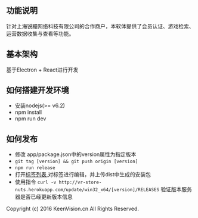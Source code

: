 ## 功能说明
  针对上海锐瞳网络科技有限公司的合作商户，本软体提供了会员认证、游戏检索、运营数据收集与查看等功能。

## 基本架构
  基于Electron + React进行开发

## 如何搭建开发环境
  - 安装nodejs(>= v6.2)
  - npm install
  - npm run dev

## 如何发布
  - 修改 app/package.json中的version属性为指定版本
  - `git tag [version] && git push origin [version] `
  - `npm run release`
  - 打开[标签列表](https://github.com/wanyine/vr-store-frontend/tags),对标签进行编辑，并上传dist中生成的安装包
  - 使用指令 `curl -v http://vr-store-nuts.herokuapp.com/update/win32_x64/[version]/RELEASES` 验证版本服务器是否已经更新版本信息

Copyright (c) 2016 KeenVision.cn All Rights Reserved.
